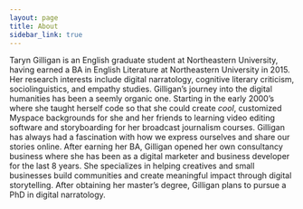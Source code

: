 ```yaml
---
layout: page
title: About
sidebar_link: true
---
```


Taryn Gilligan is an English graduate student at Northeastern University, having earned a BA in English Literature at Northeastern University in 2015. Her research interests include digital narratology, cognitive literary criticism, sociolinguistics, and empathy studies. Gilligan’s journey into the digital humanities has been a seemly organic one. Starting in the early 2000’s where she taught herself code so that she could create <i>cool</i>, customized Myspace backgrounds for she and her friends to learning video editing software and storyboarding for her broadcast journalism courses. Gilligan has always had a fascination with how we express ourselves and share our stories online. After earning her BA, Gilligan opened her own consultancy business where she has been as a digital marketer and business developer for the last 8 years. She specializes in helping creatives and small businesses build communities and create meaningful impact through digital storytelling. After obtaining her master’s degree, Gilligan plans to pursue a PhD in digital narratology.
